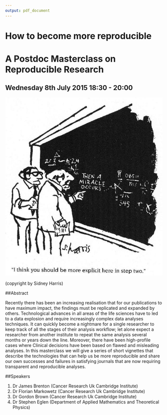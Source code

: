 ```yaml
---
output: pdf_document
---
```

# How to become more reproducible
# A Postdoc Masterclass on Reproducible Research 
## Wednesday 8th July 2015 18:30 - 20:00

![I think you should be more explicit here in step two](SidneyHarris_MiracleWeb.jpg)


(copyright by Sidney Harris)

##Abstract

Recently there has been an increasing realisation that for our publications to have maximum impact, the findings must be replicated and expanded by others. Technological advances in all areas of the life sciences have to led to a data explosion and require increasingly complex data analyses techniques. It can quickly become a nightmare for a single researcher to keep track of all the stages of their analysis workflow; let alone expect a researcher from another institute to repeat the same analysis several months or years down the line. Moreover, there have been high-profile cases where Clinical decisions have been based on flawed and misleading analyses. In this masterclass we will give a series of short vignettes that describe the technologies that can help us be more reproducible and share our own successes and failures in satisfying journals that are now requiring transparent and reproducible analyses.

##Speakers
1. Dr James Brenton (Cancer Research Uk Cambridge Institute)
2. Dr Florian Markowetz (Cancer Research Uk Cambridge Institute)
3. Dr Gordon Brown (Cancer Research Uk Cambridge Institute)
4. Dr Stephen Eglen (Department of Applied Mathematics and Theoretical Physics)


